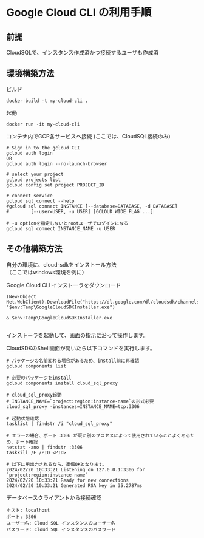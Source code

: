 # Google Cloud CLI の利用手順

## 前提
CloudSQLで、インスタンス作成済かつ接続するユーザも作成済

## 環境構築方法
ビルド

```
docker build -t my-cloud-cli .
```

起動

```
docker run -it my-cloud-cli
```

コンテナ内でGCP各サービスへ接続
(ここでは、CloudSQL接続のみ)
```shell
# Sign in to the gcloud CLI
gcloud auth login
OR
gcloud auth login --no-launch-browser

# select your project
gcloud projects list
gcloud config set project PROJECT_ID

# connect service
gcloud sql connect --help
#gcloud sql connect INSTANCE [--database=DATABASE, -d DATABASE]
#        [--user=USER, -u USER] [GCLOUD_WIDE_FLAG ...]

# -u optionを指定しないとrootユーザでログインになる
gcloud sql connect INSTANCE_NAME -u USER
```

## その他構築方法
自分の環境に、cloud-sdkをインストール方法<br>
（ここではwindows環境を例に）

Google Cloud CLI インストーラをダウンロード
```shell
(New-Object Net.WebClient).DownloadFile("https://dl.google.com/dl/cloudsdk/channels/rapid/GoogleCloudSDKInstaller.exe", "$env:Temp\GoogleCloudSDKInstaller.exe")

& $env:Temp\GoogleCloudSDKInstaller.exe
    
```
インストーラを起動して、画面の指示に沿って操作します。

CloudSDKのShell画面が開いたら以下コマンドを実行します。
```shell
# パッケージの名前変わる場合があるため、install前に再確認
gcloud components list

# 必要のパッケージをinstall
gcloud components install cloud_sql_proxy

# cloud_sql_proxy起動
# INSTANCE_NAME=`project:region:instance-name`の形式必要
cloud_sql_proxy -instances=INSTANCE_NAME=tcp:3306

# 起動状態確認
tasklist | findstr /i "cloud_sql_proxy"

# エラーの場合、ポート 3306 が既に別のプロセスによって使用されていることよくあるため、ポート確認
netstat -ano | findstr :3306
taskkill /F /PID <PID>

# 以下に用出力されるなら、準備OKとなります。
2024/02/20 10:33:21 Listening on 127.0.0.1:3306 for `project:region:instance-name`
2024/02/20 10:33:21 Ready for new connections
2024/02/20 10:33:21 Generated RSA key in 35.2787ms
```

データベースクライアントから接続確認
```shell
ホスト: localhost
ポート: 3306
ユーザー名: Cloud SQL インスタンスのユーザー名
パスワード: Cloud SQL インスタンスのパスワード
```






